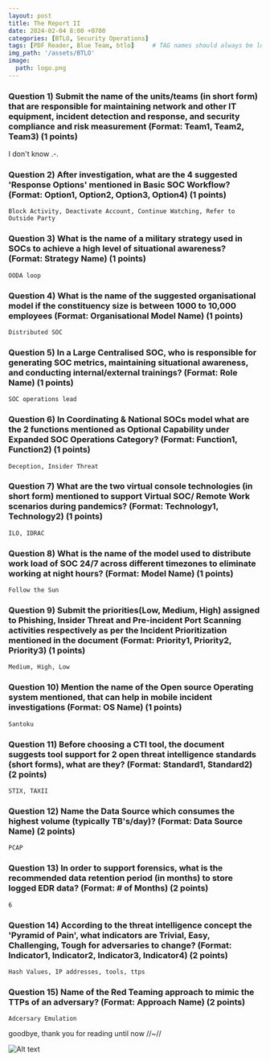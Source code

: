 ```yaml
---
layout: post
title: The Report II
date: 2024-02-04 8:00 +0700
categories: [BTLO, Security Operations]
tags: [PDF Reader, Blue Team, btlo]     # TAG names should always be lowercase
img_path: '/assets/BTLO'
image: 
  path: logo.png
--- 
```


### Question 1) Submit the name of the units/teams (in short form) that are responsible for maintaining network and other IT equipment, incident detection and response, and security compliance and risk measurement (Format: Team1, Team2, Team3) (1 points)

I don't know .-.

### Question 2) After investigation, what are the 4 suggested 'Response Options' mentioned in Basic SOC Workflow? (Format: Option1, Option2, Option3, Option4) (1 points)

`Block Activity, Deactivate Account, Continue Watching, Refer to Outside Party`

### Question 3) What is the name of a military strategy used in SOCs to achieve a high level of situational awareness? (Format: Strategy Name) (1 points)

`OODA loop`

### Question 4) What is the name of the suggested organisational model if the constituency size is between 1000 to 10,000 employees (Format: Organisational Model Name) (1 points)

`Distributed SOC`

### Question 5) In a Large Centralised SOC, who is responsible for generating SOC metrics, maintaining situational awareness, and conducting internal/external trainings? (Format: Role Name) (1 points)

`SOC operations lead`

### Question 6) In Coordinating & National SOCs model what are the 2 functions mentioned as Optional Capability under Expanded SOC Operations Category? (Format: Function1, Function2) (1 points)

`Deception, Insider Threat`

### Question 7) What are the two virtual console technologies (in short form) mentioned to support Virtual SOC/ Remote Work scenarios during pandemics? (Format: Technology1, Technology2) (1 points)

`ILO, IDRAC`

### Question 8) What is the name of the model used to distribute work load of SOC 24/7 across different timezones to eliminate working at night hours? (Format: Model Name) (1 points)

`Follow the Sun`

###  Question 9) Submit the priorities(Low, Medium, High) assigned to Phishing, Insider Threat and Pre-incident Port Scanning activities respectively as per the Incident Prioritization mentioned in the document (Format: Priority1, Priority2, Priority3) (1 points)

`Medium, High, Low`

### Question 10) Mention the name of the Open source Operating system mentioned, that can help in mobile incident investigations (Format: OS Name) (1 points)

`Santoku`

### Question 11) Before choosing a CTI tool, the document suggests tool support for 2 open threat intelligence standards (short forms), what are they? (Format: Standard1, Standard2) (2 points)

`STIX, TAXII`

### Question 12) Name the Data Source which consumes the highest volume (typically TB's/day)? (Format: Data Source Name) (2 points)

`PCAP`

### Question 13) In order to support forensics, what is the recommended data retention period (in months) to store logged EDR data? (Format: # of Months) (2 points)

`6`

### Question 14) According to the threat intelligence concept the 'Pyramid of Pain', what indicators are Trivial, Easy, Challenging, Tough for adversaries to change? (Format: Indicator1, Indicator2, Indicator3, Indicator4) (2 points)

`Hash Values, IP addresses, tools, ttps`

### Question 15) Name of the Red Teaming approach to mimic the TTPs of an adversary? (Format: Approach Name) (2 points)

`Adcersary Emulation`

goodbye, thank you for reading until now //~//

![Alt text](https://media.giphy.com/media/FB61453HY0Fy9JOIfB/giphy.gif) 























